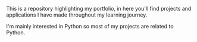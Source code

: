 This is a repository highlighting my portfolio, in here you'll find projects and applications I have made throughout my learning journey.

I'm mainly interested in Python so most of my projects are related to Python.
